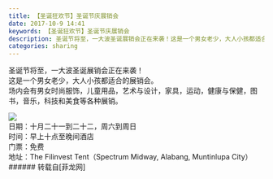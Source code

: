```yaml
---
title: 【圣诞狂欢节】圣诞节庆展销会
date: 2017-10-9 14:41
keywords: 【圣诞狂欢节】圣诞节庆展销会
description: 圣诞节将至，一大波圣诞展销会正在来袭！这是一个男女老少，大人小孩都适合的展销会。场内会有男女时尚服饰，儿童用品，艺术与设计，家具，运动，健康与保健，图书，音乐，科技和美食等各种展销。日期：十月二十一到二十二，周六到周日时间：早上十点至晚间酒店门票：免费地址：The Filinvest Tent（Spectrum Midway, Alabang, Muntinlupa City）
categories: sharing
---
```

<td class="t_f" id="postmessage_920510">

圣诞节将至，一大波圣诞展销会正在来袭！<br/>
这是一个男女老少，大人小孩都适合的展销会。<br/>
场内会有男女时尚服饰，儿童用品，艺术与设计，家具，运动，健康与保健，图书，音乐，科技和美食等各种展销。<br/>

<img aid="642358" data-cf-modified-7525c20cf1f28e74914a1060-="" file="data/attachment/forum/201710/09/143303tav26p5a5a3pwvxl.jpg.thumb.jpg" id="aimg_642358" inpost="1" onclick="" onmouseover="" src="http://www.flw.ph/data/attachment/forum/201710/09/143303tav26p5a5a3pwvxl.jpg" style="cursor:pointer" zoomfile="data/attachment/forum/201710/09/143303tav26p5a5a3pwvxl.jpg"/>


<br/>
日期：十月二十一到二十二，周六到周日<br/>
时间：早上十点至晚间酒店<br/>
门票：免费<br/>
地址：The Filinvest Tent（Spectrum Midway, Alabang, Muntinlupa City）<br/>
</td>
###### 转载自[菲龙网]